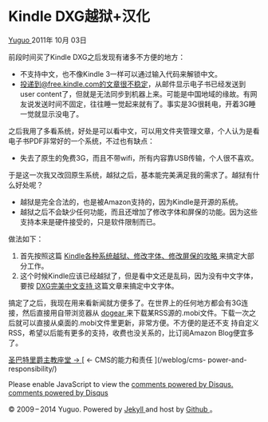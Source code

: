 #  Kindle DXG越狱+汉化

[ Yuguo ](http://yuguo.us) 2011年 10月 03日

前段时间买了Kindle DXG之后发现有诸多不方便的地方：

  * 不支持中文，也不像Kindle 3一样可以通过输入代码来解锁中文。 
  * 投递到@free.kindle.com的文章很不稳定，从邮件显示电子书已经发送到user content了，但就是无法同步到机器上来。可能是中国地域的缘故。有网友说发送时间不固定，往往睡一觉起来就有了。事实是3G很耗电，开着3G睡一觉就显示没电了。 

之后我用了多看系统，好处是可以看中文，可以用文件夹管理文章，个人认为是看电子书PDF非常好的一个系统，不过也有缺点：

  * 失去了原生的免费3G，而且不带wifi，所有内容靠USB传输，个人很不喜欢。 

于是这一次我又改回原生系统，越狱之后，基本能完美满足我的需求了。越狱有什么好处呢？

  * 越狱是完全合法的，也是被Amazon支持的，因为Kindle是开源的系统。 
  * 越狱之后不会缺少任何功能，而且还增加了修改字体和屏保的功能。因为这些支持本来是硬件接受的，只是软件限制而已。 

做法如下：

  1. 首先按照这篇 [ Kindle各种系统越狱、修改字体、修改屏保的攻略 ](http://www.mobileread.com/forums/showthread.php?t=88004) 来搞定大部分工作。 
  2. 这个时候Kindle应该已经越狱了，但是看中文还是乱码，因为没有中文字体，要按 [ DXG完美中文支持 ](http://www.conanblog.me/it/kindle-dxg-perfect-font-hack/) 这篇文章来搞定中文字体。 

搞定了之后，我现在用来看新闻就方便多了。在世界上的任何地方都会有3G连接，然后直接用自带浏览器从 [ dogear
](http://dogear.mobi) 来下载某RSS源的.mobi文件。下载一次之后就可以直接从桌面的.mobi文件里更新，非常方便。不方便的是还不支
持自定义RSS，希望以后能有更多的支持，收费也没关系的，比订阅Amazon Blog便宜多了。

[ 圣巴特里爵主教座堂 → ](/weblog/st-patricks-cathedral/) [ ← CMS的能力和责任 ](/weblog/cms-
power-and-responsibility/)

Please enable JavaScript to view the [ comments powered by Disqus.
](http://disqus.com/?ref_noscript) [ comments powered by  Disqus
](http://disqus.com)

© 2009 – 2014 Yuguo. Powered by [ Jekyll ](https://github.com/mojombo/jekyll)
and host by [ Github ](https://github.com/yuguo) 。

